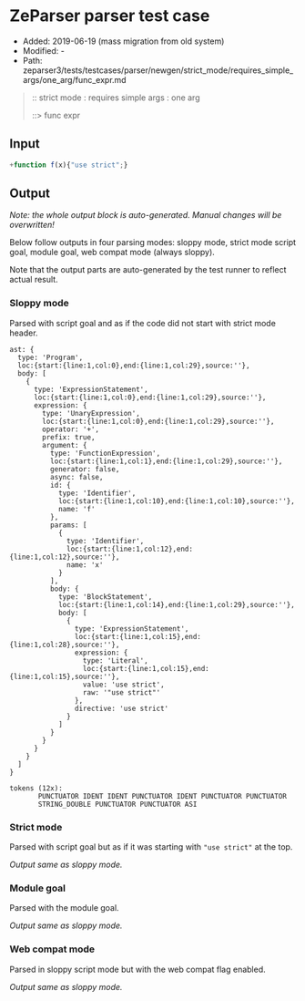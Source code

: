 # ZeParser parser test case

- Added: 2019-06-19 (mass migration from old system)
- Modified: -
- Path: zeparser3/tests/testcases/parser/newgen/strict_mode/requires_simple_args/one_arg/func_expr.md

> :: strict mode : requires simple args : one arg
>
> ::> func expr

## Input

`````js
+function f(x){"use strict";}
`````

## Output

_Note: the whole output block is auto-generated. Manual changes will be overwritten!_

Below follow outputs in four parsing modes: sloppy mode, strict mode script goal, module goal, web compat mode (always sloppy).

Note that the output parts are auto-generated by the test runner to reflect actual result.

### Sloppy mode

Parsed with script goal and as if the code did not start with strict mode header.

`````
ast: {
  type: 'Program',
  loc:{start:{line:1,col:0},end:{line:1,col:29},source:''},
  body: [
    {
      type: 'ExpressionStatement',
      loc:{start:{line:1,col:0},end:{line:1,col:29},source:''},
      expression: {
        type: 'UnaryExpression',
        loc:{start:{line:1,col:0},end:{line:1,col:29},source:''},
        operator: '+',
        prefix: true,
        argument: {
          type: 'FunctionExpression',
          loc:{start:{line:1,col:1},end:{line:1,col:29},source:''},
          generator: false,
          async: false,
          id: {
            type: 'Identifier',
            loc:{start:{line:1,col:10},end:{line:1,col:10},source:''},
            name: 'f'
          },
          params: [
            {
              type: 'Identifier',
              loc:{start:{line:1,col:12},end:{line:1,col:12},source:''},
              name: 'x'
            }
          ],
          body: {
            type: 'BlockStatement',
            loc:{start:{line:1,col:14},end:{line:1,col:29},source:''},
            body: [
              {
                type: 'ExpressionStatement',
                loc:{start:{line:1,col:15},end:{line:1,col:28},source:''},
                expression: {
                  type: 'Literal',
                  loc:{start:{line:1,col:15},end:{line:1,col:15},source:''},
                  value: 'use strict',
                  raw: '"use strict"'
                },
                directive: 'use strict'
              }
            ]
          }
        }
      }
    }
  ]
}

tokens (12x):
       PUNCTUATOR IDENT IDENT PUNCTUATOR IDENT PUNCTUATOR PUNCTUATOR
       STRING_DOUBLE PUNCTUATOR PUNCTUATOR ASI
`````

### Strict mode

Parsed with script goal but as if it was starting with `"use strict"` at the top.

_Output same as sloppy mode._

### Module goal

Parsed with the module goal.

_Output same as sloppy mode._

### Web compat mode

Parsed in sloppy script mode but with the web compat flag enabled.

_Output same as sloppy mode._
